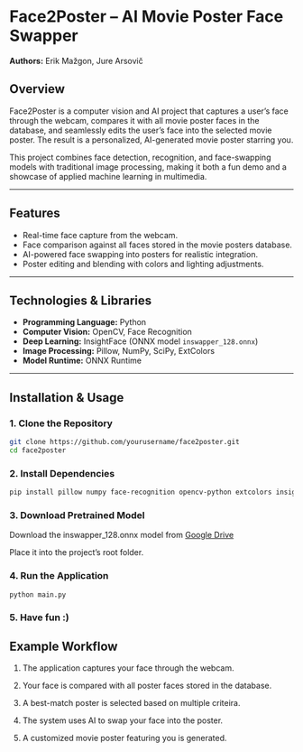 # Face2Poster – AI Movie Poster Face Swapper

**Authors:** Erik Mažgon, Jure Arsovič  

## Overview  
Face2Poster is a computer vision and AI project that captures a user’s face through the webcam, compares it with all movie poster faces in the database, and seamlessly edits the user’s face into the selected movie poster. The result is a personalized, AI-generated movie poster starring you.  

This project combines face detection, recognition, and face-swapping models with traditional image processing, making it both a fun demo and a showcase of applied machine learning in multimedia.

---

## Features
- Real-time face capture from the webcam.  
- Face comparison against all faces stored in the movie posters database.  
- AI-powered face swapping into posters for realistic integration.  
- Poster editing and blending with colors and lighting adjustments.  

---

## Technologies & Libraries
- **Programming Language:** Python  
- **Computer Vision:** OpenCV, Face Recognition  
- **Deep Learning:** InsightFace (ONNX model `inswapper_128.onnx`)  
- **Image Processing:** Pillow, NumPy, SciPy, ExtColors  
- **Model Runtime:** ONNX Runtime  

---

## Installation & Usage

### 1. Clone the Repository
```bash
git clone https://github.com/yourusername/face2poster.git
cd face2poster
```

### 2. Install Dependencies
```bash
pip install pillow numpy face-recognition opencv-python extcolors insightface scipy
```
### 3. Download Pretrained Model

Download the inswapper_128.onnx model from [Google Drive](https://drive.google.com/file/d/1krOLgjW2tAPaqV-Bw4YALz0xT5zlb5HF/view)

Place it into the project’s root folder.

### 4. Run the Application
```
python main.py
```
### 5. Have fun :)

## Example Workflow

1. The application captures your face through the webcam.

2. Your face is compared with all poster faces stored in the database.

3. A best-match poster is selected based on multiple criteira.

4. The system uses AI to swap your face into the poster.

5. A customized movie poster featuring you is generated.
